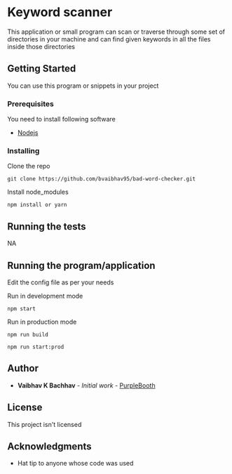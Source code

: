 # Keyword scanner

This application or small program can scan or traverse through some set of directories in your machine and can find given keywords in all the files inside those directories

## Getting Started

You can use this program or snippets in your project

### Prerequisites

You need to install following software

* [Nodejs](https://nodejs.org)

### Installing

Clone the repo

```
git clone https://github.com/bvaibhav95/bad-word-checker.git
```

Install node_modules

```
npm install or yarn
```

## Running the tests

NA

## Running the program/application

Edit the config file as per your needs

Run in development mode

```
npm start
```

Run in production mode

```
npm run build
```
```
npm run start:prod
```

## Author

* **Vaibhav K Bachhav** - *Initial work* - [PurpleBooth](https://github.com/bvaibhav95)


## License

This project isn't licensed

## Acknowledgments

* Hat tip to anyone whose code was used
